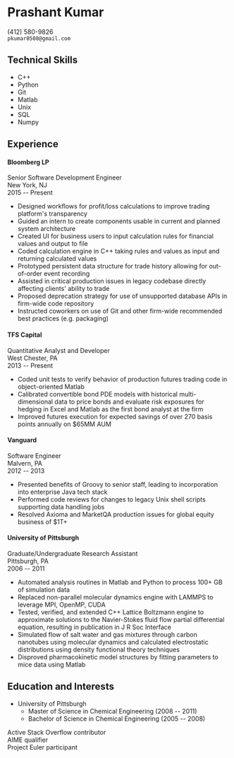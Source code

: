 Prashant Kumar
=============

(412) 580-9826  
`pkumar0508@gmail.com`

## Technical Skills
- C++
- Python
- Git
- Matlab
- Unix
- SQL
- Numpy

## Experience

#### Bloomberg LP
Senior Software Development Engineer  
New York, NJ  
2015 -- Present

- Designed workflows for profit/loss calculations to improve
trading platform's transparency
- Guided an intern to create components usable in current and
planned system architecture
- Created UI for business users to input calculation rules for
financial values and output to file
- Coded calculation engine in C++ taking rules and values as input
and returning calculated values
- Prototyped persistent data structure for trade history allowing
for out-of-order event recording
- Assisted in critical production issues in legacy codebase directly
affecting clients' ability to trade
- Proposed deprecation strategy for use of unsupported database APIs
in firm-wide code repository
- Instructed coworkers on use of Git and other firm-wide recommended
best practices (e.g. packaging)


#### TFS Capital
Quantitative Analyst and Developer  
West Chester, PA  
2013 -- Present

- Coded unit tests to verify behavior of production futures trading
code in object-oriented Matlab
- Calibrated convertible bond PDE models with historical
multi-dimensional data to price bonds and evaluate risk exposures
for hedging in Excel and Matlab as the first bond analyst at the firm
- Improved futures execution for expected savings of
over 270 basis points annually on $65MM AUM

#### Vanguard
Software Engineer  
Malvern, PA  
2012 -- 2013

- Presented benefits of Groovy to senior staff, leading to
incorporation into enterprise Java tech stack
- Performed code reviews for changes to legacy Unix shell scripts
supporting data handling jobs
- Resolved Axioma and MarketQA production issues for global equity
business of $1T+

#### University of Pittsburgh
Graduate/Undergraduate Research Assistant  
Pittsburgh, PA  
2006 -- 2011

- Automated analysis routines in Matlab and Python to process
100+ GB of simulation data
- Replaced non-parallel molecular dynamics engine with LAMMPS to
leverage MPI, OpenMP, CUDA
- Tested, verified, and extended C++ Lattice Boltzmann engine to
approximate solutions to the Navier-Stokes fluid flow partial
differential equation, resulting in publication in J R Soc Interface
- Simulated flow of salt water and gas mixtures through carbon
nanotubes using molecular dynamics and calculated electrostatic
distributions using density functional theory techniques
- Disproved pharmacokinetic model structures by fitting
parameters to mice data using Matlab

## Education and Interests

- University of Pittsburgh
  - Master of Science in Chemical Engineering (2008 -- 2011)
  - Bachelor of Science in Chemical Engineering (2005 -- 2008)

Active Stack Overflow contributor  
AIME qualifier  
Project Euler participant
